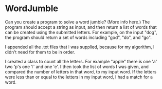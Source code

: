 # WordJumble
Can you create a program to solve a word jumble? (More info here.) The program should accept a string as input, and then return a list of words that can be created using the submitted letters. 
For example, on the input "dog", the program should return a set of words including "god", "do", and "go".

I appended all the .txt files that I was supplied, because for my algorithm, I didn't need for them to be in order. 

I created a class to count all the letters.  For example "apple" there is one 'a' two 'p's one 'l' and one 'e'.
I then took the list of words I was given, and compared the number of letters in that word, to my input word.  If the letters were less than or equal to the letters in my input word, I had a match for a word.
